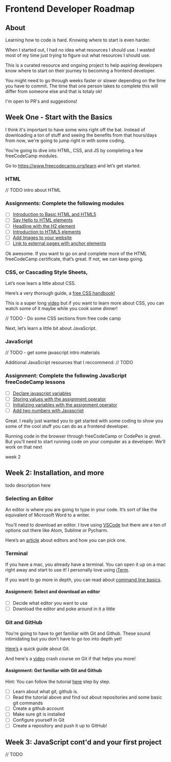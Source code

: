 # Frontend Developer Roadmap

## About

Learning how to code is hard. Knowing where to start is even harder.

When I started out, I had no idea what resources I should use. I wasted most of my time just trying to figure out what resources I should use.

This is a curated resource and ongoing project to help aspiring developers know where to start on their journey to becoming a frontend developer.

You might need to go through weeks faster or slower depending on the time you have to commit. The time that one person takes to complete this will differ from someone else and that is totaly ok!

I'm open to PR's and suggestions!

## Week One - Start with the Basics

I think it's important to have some wins right off the bat. Instead of downloading a ton of stuff and seeing the benefits from that hours/days from now, we're going to jump right in with some coding.

You’re going to dive into HTML, CSS, and JS by completing a few freeCodeCamp modules.

Go to https://www.freecodecamp.org/learn and let’s get started.

### HTML

// TODO intro about HTML

### Assignments: Complete the following modules
- [ ] [Introduction to Basic HTML and HTML5](https://www.freecodecamp.org/learn/responsive-web-design/basic-html-and-html5/)
- [ ] [Say Hello to HTML elements](https://www.freecodecamp.org/learn/responsive-web-design/basic-html-and-html5/say-hello-to-html-elements)
- [ ] [Headline with the H2 element](https://www.freecodecamp.org/learn/responsive-web-design/basic-html-and-html5/headline-with-the-h2-element)
- [ ] [Introduction to HTML5 elements](https://www.freecodecamp.org/learn/responsive-web-design/basic-html-and-html5/introduction-to-html5-elements)
- [ ] [Add Images to your website](https://www.freecodecamp.org/learn/responsive-web-design/basic-html-and-html5/add-images-to-your-website)
- [ ] [Link to external pages with anchor elements](https://www.freecodecamp.org/learn/responsive-web-design/basic-html-and-html5/link-to-external-pages-with-anchor-elements)

Ok awesome. If you want to go on and complete more of the HTML freeCodeCamp certificate, that’s great. If not, we can keep going.

### CSS, or Cascading Style Sheets,

Let’s now learn a little about CSS.

Here’s a very thorough guide, a [free CSS handbook!](https://www.freecodecamp.org/news/the-css-handbook-a-handy-guide-to-css-for-developers-b56695917d11/)

This is a super long [video](https://www.freecodecamp.org/news/learn-css-in-this-free-6-hour-video-course/) but if you want to learn more about CSS, you can watch some of it maybe while you cook some dinner!

// TODO - Do some CSS sections from free code camp

Next, let’s learn a little bit about JavaScript.

### JavaScript

// TODO - get some javascript intro materials

Additional JavaScript resources that I reccommend:
//  TODO

### Assignment: Complete the following JavaScript freeCodeCamp lessons
- [ ] [Declare javascript variables](https://www.freecodecamp.org/learn/javascript-algorithms-and-data-structures/basic-javascript/declare-javascript-variables)
- [ ] [Storing values with the assignment operator](https://www.freecodecamp.org/learn/javascript-algorithms-and-data-structures/basic-javascript/storing-values-with-the-assignment-operator)
- [ ] [Initializing variables with the assignment operator](https://www.freecodecamp.org/learn/javascript-algorithms-and-data-structures/basic-javascript/initializing-variables-with-the-assignment-operator)
- [ ] [Add two numbers with Javascript](https://www.freecodecamp.org/learn/javascript-algorithms-and-data-structures/basic-javascript/add-two-numbers-with-javascript)

Great. I really just wanted you to get started with some coding to show you some of the cool stuff you can do as a frontend developer.

Running code in the browser through freeCodeCamp or CodePen is great. But you’ll need to start running code on your computer as a developer. We'll work on that next

week 2

## Week 2: Installation, and more

todo description here

### Selecting an Editor

An editor is where you are going to type in your code. It’s sort of like the equivalent of Microsoft Word to a writer.

You’ll need to download an editor. I love using [VSCode](https://code.visualstudio.com/download) but there are a ton of options out there like Atom, Sublime or Pycharm.

Here’s an [article](https://www.freecodecamp.org/news/how-to-choose-a-text-editor-for-javascript-ec75c2cee6b8/) about editors and how you can pick one.

### Terminal

If you have a mac, you already have a terminal. You can open it up on a mac right away and start to use it! I personally love using [iTerm](https://www.iterm2.com/).

If you want to go more in depth, you can read about [command line basics](https://www.learnenough.com/command-line-tutorial/basics).

#### Assignment: Select and download an editor
- [ ] Decide what editor you want to use
- [ ] Download the editor and poke around in it a little

### Git and GitHub

You’re going to have to get familiar with Git and Github. These sound intimidating but you don’t have to go too into depth yet!

[Here’s](http://rogerdudler.github.io/git-guide/) a quick guide about Git.

And here's a [video](https://www.freecodecamp.org/news/git-and-github-crash-course/) crash course on Git if that helps you more!

#### Assignment: Get familiar with Git and Github
Hint: You can follow the tutorial [here](https://www.freecodecamp.org/news/learn-the-basics-of-git-in-under-10-minutes-da548267cc91/) step by step.
- [ ] Learn about what git, github is.
- [ ] Read the tutorial above and find out about repositories and some basic git commands
- [ ] Create a github account
- [ ] Make sure git is installed
- [ ] Configure yourself in Git
- [ ] Create a repository and push it up to GitHub!

## Week 3: JavaScript cont'd and your first project

// TODO
